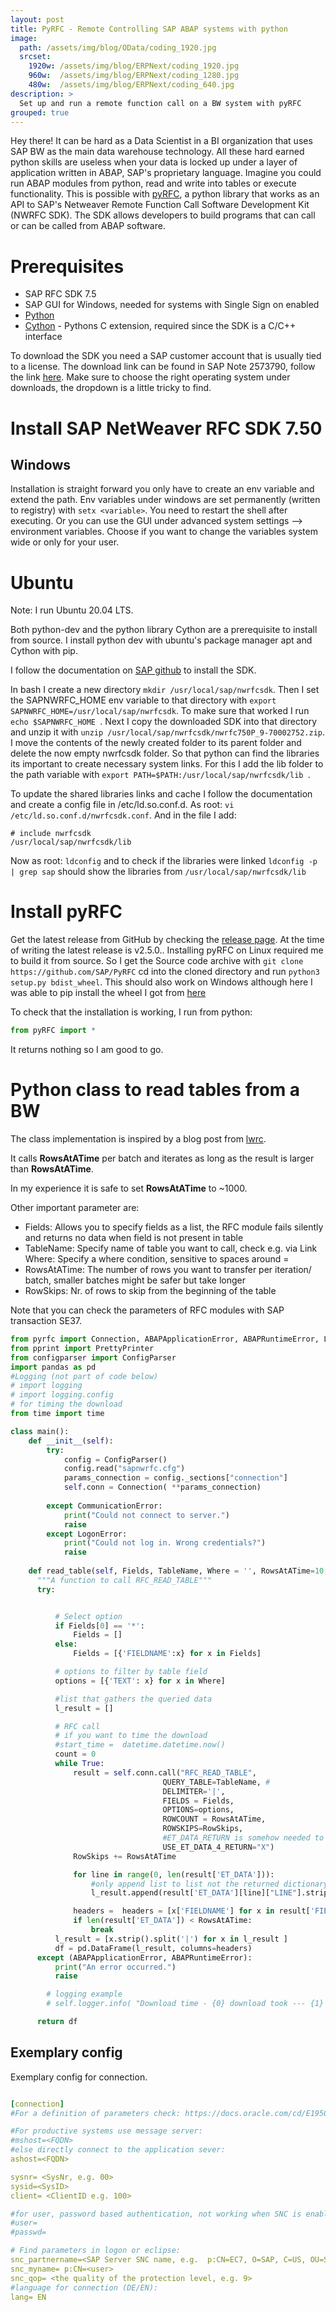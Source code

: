 ```yaml
---
layout: post
title: PyRFC - Remote Controlling SAP ABAP systems with python
image:
  path: /assets/img/blog/OData/coding_1920.jpg
  srcset:
    1920w: /assets/img/blog/ERPNext/coding_1920.jpg
    960w:  /assets/img/blog/ERPNext/coding_1280.jpg
    480w:  /assets/img/blog/ERPNext/coding_640.jpg
description: >
  Set up and run a remote function call on a BW system with pyRFC
grouped: true
---
```


Hey there! It can be hard as a Data Scientist in a BI organization that uses SAP BW as the main data warehouse technology. All these hard earned python skills are useless when your data is locked up under a layer of application written in ABAP, SAP's proprietary language. 
Imagine you could run ABAP modules from python, read and write into tables or execute functionality. This is possible with [pyRFC](https://github.com/SAP/PyRFC), a python library that works as an API to SAP's Netweaver Remote Function Call Software Development Kit (NWRFC SDK). The SDK allows developers to build programs that can call or can be called from ABAP software.



# Prerequisites
- SAP RFC SDK 7.5
- SAP GUI for Windows, needed for systems with Single Sign on enabled 
- [Python](https://www.python.org/)
- [Cython](https://cython.org/) - Pythons C extension, required since the SDK is a C/C++ interface

To download the SDK you need a SAP customer account that is usually tied to a license. The download link can be found in SAP Note 2573790, follow the link [here](https://support.sap.com/en/product/connectors/nwrfcsdk.html). Make sure to choose the right operating system under downloads, the dropdown is a little tricky to find.

# Install SAP NetWeaver RFC SDK 7.50

## Windows
Installation is straight forward you only have to create an env variable and extend the path.
Env variables under windows are set permanently (written to registry) with ```setx <variable>```. You need to restart the shell after executing. 
Or you can use the GUI under advanced system settings --> environment variables. Choose if you want to change the variables system wide or only for your user.

# Ubuntu

Note: I run Ubuntu 20.04 LTS.

Both python-dev and the python library Cython are a prerequisite to install from source. I install python dev with ubuntu's package manager apt and Cython with pip.


I follow the documentation on [SAP github](https://sap.github.io/PyRFC/) to install the SDK.

In bash I create a new directory  ```mkdir /usr/local/sap/nwrfcsdk```. Then I set the SAPNWRFC_HOME env variable to that directory with ```export SAPNWRFC_HOME=/usr/local/sap/nwrfcsdk```. To make sure that worked I run ```echo $SAPNWRFC_HOME ```. Next I copy the downloaded SDK into that directory and unzip it with  ``` unzip /usr/local/sap/nwrfcsdk/nwrfc750P_9-70002752.zip ```. I move the contents of the newly created folder to its parent folder and delete the now empty nwrfcsdk folder. 
So that python can find the libraries its important to create necessary system links. For this I add the lib folder to the path variable with ```export PATH=$PATH:/usr/local/sap/nwrfcsdk/lib ```.

To update the shared libraries links and cache I follow the documentation and create a config file in /etc/ld.so.conf.d. As root:  ```vi /etc/ld.so.conf.d/nwrfcsdk.conf```. And in the file I add:


```Shell
# include nwrfcsdk
/usr/local/sap/nwrfcsdk/lib
```

Now as root: ```ldconfig``` and to check if the libraries were linked ```ldconfig -p | grep sap``` should show the libraries from ```/usr/local/sap/nwrfcsdk/lib```

# Install pyRFC
Get the latest release from GitHub by checking the [release page](https://github.com/SAP/PyRFC/releases). At the time of writing the latest release is v2.5.0.. Installing pyRFC on Linux required me to build it from source. So I get the Source code archive with ```git clone  https://github.com/SAP/PyRFC``` cd into the cloned directory and run ```python3 setup.py bdist_wheel```. This should also work on Windows although here I was able to pip install the wheel I got from [here](https://github.com/SAP/PyRFC/releases/tag/v2.5.0)

To check that the installation is working, I run from python:

```python
from pyRFC import *
```
It returns nothing so I am good to go.

# Python class to read tables from a BW

The class implementation is inspired by a blog post from [lwrc](https://startup.lwmeta.com/2020/06/09/connecting-python-with-sap-step-by-step-guide/). 

It calls **RowsAtATime** per batch and iterates as long as the result is larger than **RowsAtATime**.

In my experience it is safe to set **RowsAtATime** to ~1000.

Other important parameter are:

- Fields: Allows you to specify fields as a list, the RFC module fails silently and returns no data when field is not present in table
- TableName: Specify name of table you want to call, check e.g. via Link
Where: Specify a where condition, sensitive to spaces around =
- RowsAtATime: The number of rows you want to transfer per iteration/ batch, smaller batches might be safer but take longer
- RowSkips: Nr. of rows to skip from the beginning of the table

Note that you can check the parameters of RFC modules with SAP transaction SE37.

```python
from pyrfc import Connection, ABAPApplicationError, ABAPRuntimeError, LogonError, CommunicationError
from pprint import PrettyPrinter
from configparser import ConfigParser
import pandas as pd
#Logging (not part of code below)
# import logging
# import logging.config
# for timing the download
from time import time

class main():
    def __init__(self):
        try:
            config = ConfigParser()
            config.read("sapnwrfc.cfg")
            params_connection = config._sections["connection"]
            self.conn = Connection( **params_connection)
            
        except CommunicationError:
            print("Could not connect to server.")
            raise
        except LogonError:
            print("Could not log in. Wrong credentials?")
            raise
        
    def read_table(self, Fields, TableName, Where = '', RowsAtATime=10, RowSkips=0):
      """A function to call RFC_READ_TABLE"""
      try:


          # Select option
          if Fields[0] == '*':
              Fields = []
          else:
              Fields = [{'FIELDNAME':x} for x in Fields] 

          # options to filter by table field
          options = [{'TEXT': x} for x in Where] 

          #list that gathers the queried data
          l_result = []

          # RFC call
          # if you want to time the download
          #start_time =  datetime.datetime.now()
          count = 0
          while True:
              result = self.conn.call("RFC_READ_TABLE",
                                  QUERY_TABLE=TableName, #
                                  DELIMITER='|',
                                  FIELDS = Fields,  
                                  OPTIONS=options,
                                  ROWCOUNT = RowsAtATime,
                                  ROWSKIPS=RowSkips,
                                  #ET_DATA_RETURN is somehow needed to export sstring data types, 
                                  USE_ET_DATA_4_RETURN="X")
              RowSkips += RowsAtATime

              for line in range(0, len(result['ET_DATA'])):
                  #only append list to list not the returned dictionary
                  l_result.append(result['ET_DATA'][line]["LINE"].strip())

              headers =  headers = [x['FIELDNAME'] for x in result['FIELDS']]  
              if len(result['ET_DATA']) < RowsAtATime:
                  break
          l_result = [x.strip().split('|') for x in l_result ]
          df = pd.DataFrame(l_result, columns=headers)
      except (ABAPApplicationError, ABAPRuntimeError):
          print("An error occurred.")
          raise

        # logging example
        # self.logger.info( "Download time - {0} download took --- {1} seconds ---".format(TableName,datetime.datetime.now()- start_time ))

      return df

```


## Exemplary config

Exemplary config for connection.

```yaml

[connection]
#For a definition of parameters check: https://docs.oracle.com/cd/E19509-01/820-5064/ggrpj/index.html

#For productive systems use message server:
#mshost=<FQDN>
#else directly connect to the application sever:
ashost=<FQDN>

sysnr= <SysNr, e.g. 00>
sysid=<SysID>
client= <ClientID e.g. 100>

#for user, password based authentication, not working when SNC is enabled:
#user= 
#passwd=

# Find parameters in logon or eclipse:
snc_partnername=<SAP Server SNC name, e.g.  p:CN=EC7, O=SAP, C=US, OU=SAP>
snc_myname= p:CN=<user>
snc_qop= <the quality of the protection level, e.g. 9>
#language for connection (DE/EN):
lang= EN

```


